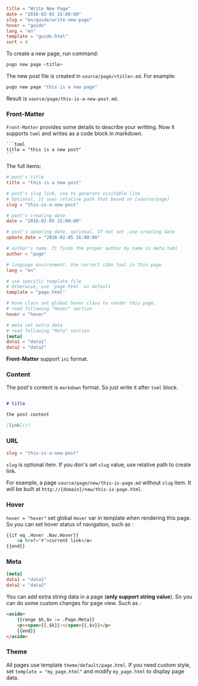 ```toml
title = "Write New Page"
date = "2016-02-05 15:00:00"
slug = "en/guide/write-new-page"
hover = "guide"
lang = "en"
template = "guide.html"
sort = 4
```

To create a new page, run command:

```bash
pugo new page <title>
```
The new post file is created in `source/page/<title>.md`. For example:

```bash
pugo new page "this is a new page"
```

Result is `source/page/this-is-a-new-post.md`.

### Front-Matter

`Front-Matter` provides some details to describe your writting. Now it supports `toml` and writes as a code block in markdown.

    ```toml
    title = "this is a new post"
    ```

The full items:

```toml
# post's title
title = "this is a new post"

# post's slug link, use to generate visitable link
# Optional, it uses relative path that based on [source/page]
slug = "this-is-a-new-post"

# post's creating date
date = "2016-02-05 15:00:00"

# post's updating date, optional. If not set ,use creating date
update_date = "2016-02-05 16:00:00"

# author's name. It finds the proper author by name in meta.toml
author = "pugo"

# language environment. Use correct i18n tool in this page
lang = "en"

# use specific template file
# Otherwise, use `page.html` as default
template = "page.html"

# hove class set global hover class to render this page,
# read following "Hover" section
hover = "hover"

# meta set extra data
# read following "Meta" section
[meta]
data1 = "data1"
data2 = "data2" 
```

**Front-Matter** support `ini` format.

### Content

The post's content is `markdown` format. So just write it after `toml` block.

```md

# title

the post content

[link](/)

```

### URL

```toml
slug = "this-is-a-new-post"
```

`slug` is optional item. If you don's set `slug` value, use relative path to create link. 

For example, a page `source/page/new/this-is-page.md` without `slug` item. It will be built at `http://{domain}/new/this-is-page.html`.


### Hover

`hover = "hover"` set global `Hover` var in template when rendering this page. So you can set hover status of navigation, such as :

```html
{{if eq .Hover .Nav.Hover}}
    <a href="#">current link</a>
{{end}}
```

### Meta

```toml
[meta]
data1 = "data1"
data2 = "data2" 
```

You can add extra string data in a page (**only support string value**). So you can do some custom changes for page view. Such as :

```html
<aside>
    {{range $k,$v := .Page.Meta}}
    <p><span>{{.$k}}:</span>{{.$v}}</p>
    {{end}}
</aside>
```


### Theme

All pages use template `theme/default/page.html`. If you need custom style, set `template = "my_page.html"` and modify `my_page.html` to display page data.
